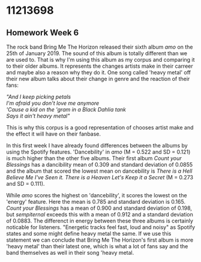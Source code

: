 # 11213698

## Homework Week 6

The rock band Bring Me The Horizon released their sixth album *amo* on the 25th of January 2019. The sound of this album is totally different than we are used to. That is why I'm using this album as my corpus and comparing it to their older albums. It represents the changes artists make in their carreer and maybe also a reason why they do it. One song called 'heavy metal' off their new album talks about their change in genre and the reaction of their fans:

*"And I keep picking petals  
I'm afraid you don't love me anymore  
'Cause a kid on the 'gram in a Black Dahlia tank  
Says it ain't heavy metal"*

This is why this corpus is a good representation of chooses artist make and the effect it will have on their fanbase. 

In this first week I have already found differences between the albums by using the Spotify features. 'Dancebility' in *amo* (M = 0.522 and SD = 0.121) is much higher than the other five albums. Their first album *Count your Blessings* has a dancibility mean of 0.309 and standard deviation of 0.0855 and the album that scored the lowest mean on dancebility is *There is a Hell Believe Me I've Seen it. There is a Heaven Let's Keep it a Secret* (M = 0.273 and SD = 0.111). 

While *amo* scores the highest on 'dancebility', it scores the lowest on the 'energy' feature. Here the mean is 0.785 and standard deviation is 0.165. *Count your Blessings* has a mean of 0.900 and standard deviation of 0.198, but *sempiternal* exceeds this with a mean of 0.912 and a standard deviation of 0.0883. The differenct in energy between these three albums is certainly noticable for listeners. "Energetic tracks feel fast, loud and noisy" as Spotify states and some might define heavy metal the same. If we use this statement we can conclude that Bring Me The Horizon's first album is more 'heavy metal' than their latest one, which is what a lot of fans say and the band themselves as well in their song 'heavy metal. 

